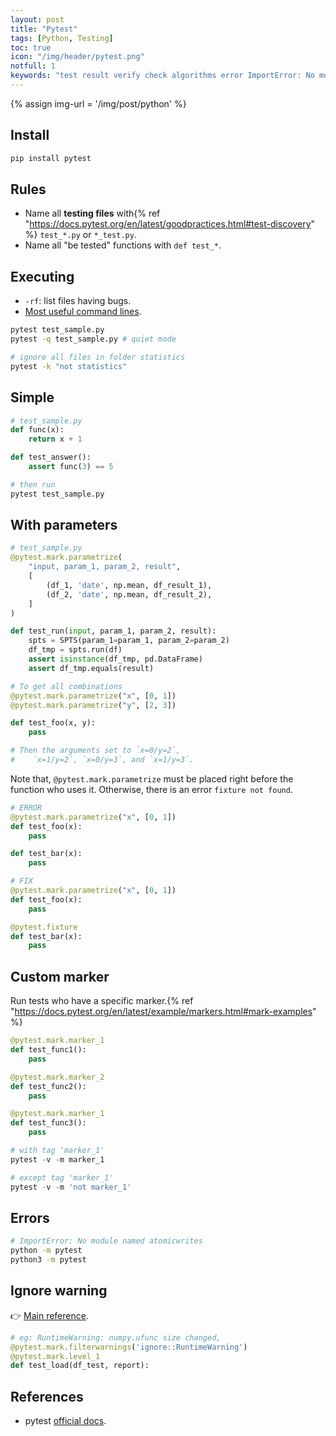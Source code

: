 ```yaml
---
layout: post
title: "Pytest"
tags: [Python, Testing]
toc: true
icon: "/img/header/pytest.png"
notfull: 1
keywords: "test result verify check algorithms error ImportError: No module named atomicwrites fixture not found"
---
```


{% assign img-url = '/img/post/python' %}

## Install

~~~ bash
pip install pytest
~~~

## Rules

- Name all **testing files** with{% ref "https://docs.pytest.org/en/latest/goodpractices.html#test-discovery" %} `test_*.py` or `*_test.py`.
- Name all "be tested" functions with `def test_*`.

## Executing

- `-rf`: list files having bugs.
- [Most useful command lines](https://docs.pytest.org/en/reorganize-docs/new-docs/user/commandlineuseful.html).

<div class="col-2-equal">

~~~ bash
pytest test_sample.py
pytest -q test_sample.py # quiet mode
~~~

``` bash
# ignore all files in folder statistics
pytest -k "not statistics"
```
</div>

## Simple

~~~ python
# test_sample.py
def func(x):
    return x + 1

def test_answer():
    assert func(3) == 5
~~~

``` bash
# then run
pytest test_sample.py
```

## With parameters

<div class="col-2-equal">

~~~ python
# test_sample.py
@pytest.mark.parametrize(
    "input, param_1, param_2, result",
    [
        (df_1, 'date', np.mean, df_result_1),
        (df_2, 'date', np.mean, df_result_2),
    ]
)

def test_run(input, param_1, param_2, result):
    spts = SPTS(param_1=param_1, param_2=param_2)
    df_tmp = spts.run(df)
    assert isinstance(df_tmp, pd.DataFrame)
    assert df_tmp.equals(result)
~~~

~~~ python
# To get all combinations
@pytest.mark.parametrize("x", [0, 1])
@pytest.mark.parametrize("y", [2, 3])

def test_foo(x, y):
    pass

# Then the arguments set to `x=0/y=2`,
#    `x=1/y=2`, `x=0/y=3`, and `x=1/y=3`.
~~~
</div>

Note that, `@pytest.mark.parametrize` must be placed right before the function who uses it. Otherwise, there is an error `fixture not found`.

<div class="col-2-equal">

~~~ python
# ERROR
@pytest.mark.parametrize("x", [0, 1])
def test_foo(x):
    pass

def test_bar(x):
    pass
~~~

~~~ python
# FIX
@pytest.mark.parametrize("x", [0, 1])
def test_foo(x):
    pass

@pytest.fixture
def test_bar(x):
    pass
~~~
</div>

## Custom marker

Run tests who have a specific marker.{% ref "https://docs.pytest.org/en/latest/example/markers.html#mark-examples" %}

<div class="col-2-equal">

``` python
@pytest.mark.marker_1
def test_func1():
    pass

@pytest.mark.marker_2
def test_func2():
    pass

@pytest.mark.marker_1
def test_func3():
    pass
```

``` python
# with tag 'marker_1'
pytest -v -m marker_1

# except tag 'marker_1'
pytest -v -m 'not marker_1'
```
</div>


## Errors

~~~ bash
# ImportError: No module named atomicwrites
python -m pytest
python3 -m pytest
~~~

## Ignore warning

👉 [Main reference](https://docs.pytest.org/en/latest/warnings.html).

``` python
# eg: RuntimeWarning: numpy.ufunc size changed,
@pytest.mark.filterwarnings('ignore::RuntimeWarning')
@pytest.mark.level_1
def test_load(df_test, report):
```

## References

- pytest [official docs](https://docs.pytest.org/en/latest/contents.html).